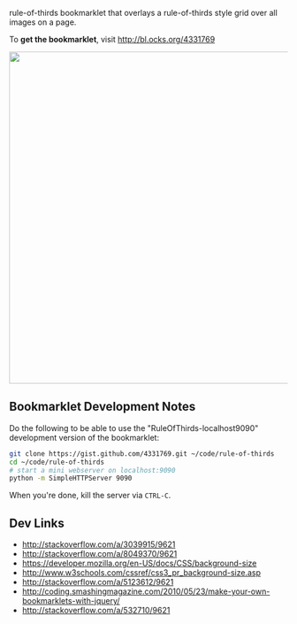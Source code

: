 rule-of-thirds bookmarklet that overlays a rule-of-thirds style grid over all images on a page.

To **get the bookmarklet**, visit http://bl.ocks.org/4331769

<a href="http://bl.ocks.org/4331769"><img src="http://dl-web.dropbox.com/u/29440342/screenshots/WIXEIU-2012.12.19-1.27.png" width="600px"/></a>

## Bookmarklet Development Notes

Do the following to be able to use the "RuleOfThirds-localhost9090" development
version of the bookmarklet:

```bash
git clone https://gist.github.com/4331769.git ~/code/rule-of-thirds
cd ~/code/rule-of-thirds
# start a mini webserver on localhost:9090
python -m SimpleHTTPServer 9090
```

When you're done, kill the server via `CTRL-C`.

## Dev Links

* http://stackoverflow.com/a/3039915/9621
* http://stackoverflow.com/a/8049370/9621
* https://developer.mozilla.org/en-US/docs/CSS/background-size
* http://www.w3schools.com/cssref/css3_pr_background-size.asp
* http://stackoverflow.com/a/5123612/9621
* http://coding.smashingmagazine.com/2010/05/23/make-your-own-bookmarklets-with-jquery/
* http://stackoverflow.com/a/532710/9621
